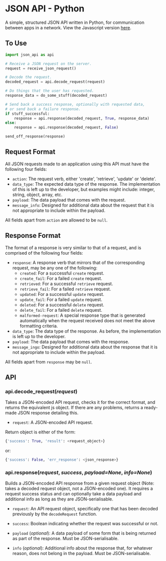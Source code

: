 JSON API - Python
=================

A simple, structured JSON API written in Python, for communication between apps in a network. View the Javascript version [here](https://github.com/Ap0c/json-api-js).

## To Use

```py
import json_api as api

# Receive a JSON request on the server.
request = receive_json_request()

# Decode the request.
decoded_request = api.decode_request(request)

# Do things that the user has requested.
response_data = do_some_stuff(decoded_request)

# Send back a success response, optionally with requested data,
# or send back a failure response.
if stuff_successful:
    response = api.response(decoded_request, True, response_data)
else:
    response = api.response(decoded_request, False)

send_off_response(response)

```

## Request Format

All JSON requests made to an application using this API must have the following four fields:

- `action`: The request verb, either 'create', 'retrieve', 'update' or 'delete'.
- `data_type`: The expected data type of the response. The implementation of this is left up to the developer, but examples might include: integer, string, object, array, etc.
- `payload`: The data payload that comes with the request.
- `message_info`: Designed for additional data about the request that it is not appropriate to include within the payload.

All fields apart from `action` are allowed to be `null`.

## Response Format

The format of a response is very similar to that of a request, and is comprised of the following four fields:

- `response`: A response verb that mirrors that of the corresponding request, may be any one of the following:
    + `created`: For a successful `create` request.
    + `create_fail`: For a failed `create` request.
    + `retrieved`: For a successful `retrieve` request.
    + `retrieve_fail`: For a failed `retrieve` request.
    + `updated`: For a successful `update` request.
    + `update_fail`: For a failed `update` request.
    + `deleted`: For a successful `delete` request.
    + `delete_fail`: For a failed `delete` request.
    + `malformed-request`: A special response type that is generated automatically when the request received does not meet the above formatting criteria.
- `data_type`: The data type of the response. As before, the implementation is left up to the developer.
- `payload`: The data payload that comes with the response.
- `message_ingo`: Designed for additional data about the response that it is not appropriate to include within the payload.

All fields apart from `response` may be `null`.

## API

### api.decode_request(*request*)

Takes a JSON-encoded API request, checks it for the correct format, and returns the equivalent js object. If there are any problems, returns a ready-made JSON response detailing this.

- `request`: A JSON-encoded API request.

Return object is either of the form:

```py
{'success': True, 'result': <request_object>}
```

or:

```py
{'success': False, 'err_response': <json_response>}
```

### api.response(*request*, *success*, *payload=None*, *info=None*)

Builds a JSON-encoded API response from a given request object (Note: takes a decoded request object, not a JSON-encoded one). It requires a request success status and can optionally take a data payload and additional info as long as they are JSON-serialisable.

- `request`: An API request object, specifically one that has been decoded previously by the `decodeRequest` function.

- `success`: Boolean indicating whether the request was successful or not.

- `payload` (*optional*): A data payload of some form that is being returned as part of the response. Must be JSON-serialisable.

- `info` (*optional*): Additional info about the response that, for whatever reason, does not belong in the payload. Must be JSON-serialisable.
